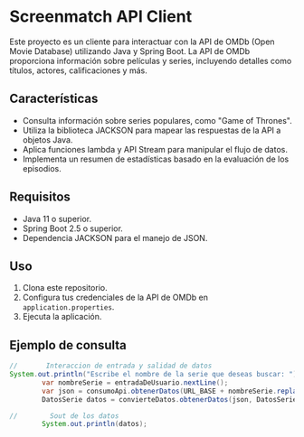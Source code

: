 # Screenmatch API Client

Este proyecto es un cliente para interactuar con la API de OMDb (Open Movie Database) utilizando Java y Spring Boot. La API de OMDb proporciona información sobre películas y series, incluyendo detalles como títulos, actores, calificaciones y más.

## Características

- Consulta información sobre series populares, como "Game of Thrones".
- Utiliza la biblioteca JACKSON para mapear las respuestas de la API a objetos Java.
- Aplica funciones lambda y API Stream para manipular el flujo de datos.
- Implementa un resumen de estadísticas basado en la evaluación de los episodios.

## Requisitos

- Java 11 o superior.
- Spring Boot 2.5 o superior.
- Dependencia JACKSON para el manejo de JSON.

## Uso

1. Clona este repositorio.
2. Configura tus credenciales de la API de OMDb en `application.properties`.
3. Ejecuta la aplicación.

## Ejemplo de consulta

```java
//       Interaccion de entrada y salidad de datos
System.out.println("Escribe el nombre de la serie que deseas buscar: ");
        var nombreSerie = entradaDeUsuario.nextLine();
        var json = consumoApi.obtenerDatos(URL_BASE + nombreSerie.replace(" ", "+") + API_KEY);
        DatosSerie datos = convierteDatos.obtenerDatos(json, DatosSerie.class);

//        Sout de los datos
        System.out.println(datos);
